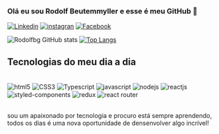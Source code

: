 
### Olá eu sou Rodolf Beutemmyller e esse é meu GitHub 🧐

[![Linkedin](https://img.shields.io/badge/LinkedIn-0077B5?style=for-the-badge&logo=linkedin&logoColor=white)](https://www.linkedin.com/in/rodolf-beutemmyller-3a3276221/)
[![instagran](https://img.shields.io/badge/Instagram-E4405F?style=for-the-badge&logo=instagram&logoColor=white)](https://www.instagram.com/rodolf.b.g.silva/)
[![Facebook](https://img.shields.io/badge/Facebook-1877F2?style=for-the-badge&logo=facebook&logoColor=white)](https://www.facebook.com/rodolfo.brah)

![Rodolfbg GitHub stats](https://github-readme-stats.vercel.app/api?username=Rodolfbg&show_icons=true&theme=dracula)
[![Top Langs](https://github-readme-stats.vercel.app/api/top-langs/?username=Rodolfbg)](https://github.com/anuraghazra/github-readme-stats)

## Tecnologias do meu dia a dia 

<div style="display: inline_block"> <br/>
    <img align="center" alt="html5" src="https://img.shields.io/badge/HTML5-E34F26?style=for-the-badge&logo=html5&logoColor=white" />
    <img align="center" alt="CSS3" src="https://img.shields.io/badge/CSS3-1572B6?style=for-the-badge&logo=css3&logoColor=white" />
    <img align="center" alt="Typescript" src="https://img.shields.io/badge/TypeScript-007ACC?style=for-the-badge&logo=typescript&logoColor=white" />
    <img align="center" alt="javascript" src="https://img.shields.io/badge/JavaScript-323330?style=for-the-badge&logo=javascript&logoColor=F7DF1E" />
    <img align="center" alt="nodejs" src="https://img.shields.io/badge/Node.js-43853D?style=for-the-badge&logo=node.js&logoColor=white" />
    <img align="center" alt="reactjs" src="https://img.shields.io/badge/React-20232A?style=for-the-badge&logo=react&logoColor=61DAFB" />
    <img align="center" alt="styled-components" src="https://img.shields.io/badge/styled--components-DB7093?style=for-the-badge&logo=styled-components&logoColor=white" />
    <img align="center" alt="redux" src="https://img.shields.io/badge/Redux-593D88?style=for-the-badge&logo=redux&logoColor=white" />
    <img align="center" alt="react router" src="https://img.shields.io/badge/React_Router-CA4245?style=for-the-badge&logo=react-router&logoColor=white" />
</div><br/>

sou um apaixonado por tecnologia e procuro está sempre aprendendo, todos os dias é uma nova oportunidade de densenvolver algo incrível! 

